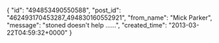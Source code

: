  {
   "id": "494853490550588",
   "post_id": "462493170453287_494830160552921",
   "from_name": "Mick Parker",
   "message": "stoned doesn't help ......",
   "created_time": "2013-03-22T04:59:32+0000"
 }
